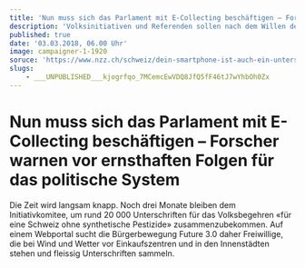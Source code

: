 ```yaml
---
title: 'Nun muss sich das Parlament mit E-Collecting beschäftigen – Forscher warnen vor ernsthaften Folgen für das politische System'
description: 'Volksinitiativen und Referenden sollen nach dem Willen des Bundesrats weiterhin nur von Hand unterschrieben werden können. Doch jetzt steigt der Druck, die direkte Demokratie zu digitalisieren.'
published: true
date: '03.03.2018, 06.00 Uhr'
image: campaigner-1-1920
soruce: 'https://www.nzz.ch/schweiz/dein-smartphone-ist-auch-ein-unterschriftenbogen-ld.1359948?reduced=true'
slugs:
    - ___UNPUBLISHED___kjogrfqo_7MCemcEwVDQ8JfQ5fF46tJ7wYhbOh0Zx
---
```


# Nun muss sich das Parlament mit E-Collecting beschäftigen – Forscher warnen vor ernsthaften Folgen für das politische System
Die Zeit wird langsam knapp. Noch drei Monate bleiben dem Initiativkomitee, um rund 20 000 Unterschriften für das Volksbegehren «für eine Schweiz ohne synthetische Pestizide» zusammenzubekommen. Auf einem Webportal sucht die Bürgerbewegung Future 3.0 daher Freiwillige, die bei Wind und Wetter vor Einkaufszentren und in den Innenstädten stehen und fleissig Unterschriften sammeln.